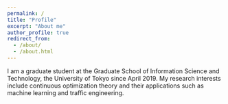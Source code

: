 ```yaml
---
permalink: /
title: "Profile"
excerpt: "About me"
author_profile: true
redirect_from: 
  - /about/
  - /about.html
---
```


I am a graduate student at the Graduate School of Information Science and Technology, the University of Tokyo since April 2019. My research interests include continuous optimization theory and their applications such as machine learning and traffic engineering.
